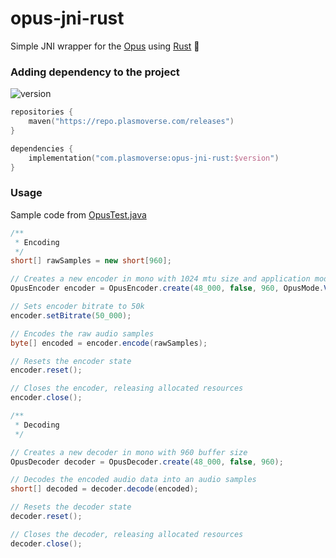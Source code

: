 # opus-jni-rust
Simple JNI wrapper for the [Opus](https://opus-codec.org/) using [Rust](https://www.rust-lang.org/) 🚀

### Adding dependency to the project
<img alt="version" src="https://img.shields.io/badge/dynamic/xml?label=%20&query=/metadata/versioning/versions/version[not(contains(text(),'%2B'))][last()]&url=https://repo.plasmoverse.com/releases/com/plasmoverse/opus-jni-rust/maven-metadata.xml">

```kotlin
repositories {
    maven("https://repo.plasmoverse.com/releases")
}

dependencies {
    implementation("com.plasmoverse:opus-jni-rust:$version")
}
```

### Usage
Sample code from [OpusTest.java](https://github.com/plasmoapp/opus-jni-rust/blob/main/src/test/java/com/plasmoverse/opus/OpusTest.java)
```java
/**
 * Encoding
 */
short[] rawSamples = new short[960];

// Creates a new encoder in mono with 1024 mtu size and application mode VOIP
OpusEncoder encoder = OpusEncoder.create(48_000, false, 960, OpusMode.VOIP);

// Sets encoder bitrate to 50k
encoder.setBitrate(50_000);

// Encodes the raw audio samples
byte[] encoded = encoder.encode(rawSamples);

// Resets the encoder state
encoder.reset();

// Closes the encoder, releasing allocated resources
encoder.close();

/**
 * Decoding
 */

// Creates a new decoder in mono with 960 buffer size
OpusDecoder decoder = OpusDecoder.create(48_000, false, 960);

// Decodes the encoded audio data into an audio samples
short[] decoded = decoder.decode(encoded);

// Resets the decoder state
decoder.reset();

// Closes the decoder, releasing allocated resources
decoder.close();
```
